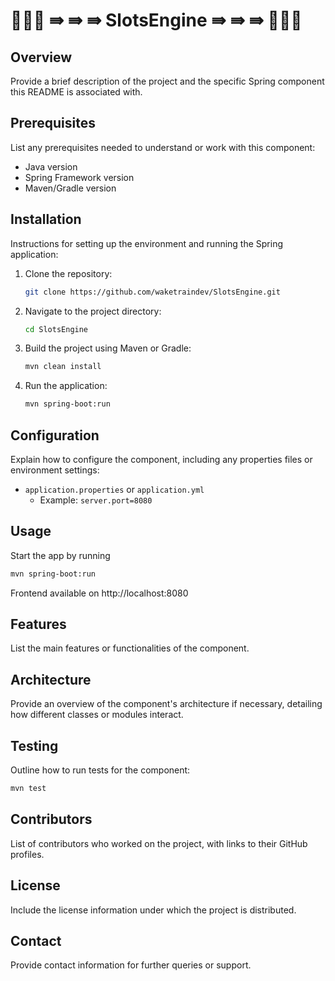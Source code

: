 # 🏴🏴🏴 ⇛ ⇛ ⇛ SlotsEngine ⇛ ⇛ ⇛ 🏴🏴🏴

## Overview

Provide a brief description of the project and the specific Spring component this README is associated with.

## Prerequisites

List any prerequisites needed to understand or work with this component:

- Java version
- Spring Framework version
- Maven/Gradle version

## Installation

Instructions for setting up the environment and running the Spring application:

1. Clone the repository:
   ```bash
   git clone https://github.com/waketraindev/SlotsEngine.git
   ```
2. Navigate to the project directory:
   ```bash
   cd SlotsEngine
   ```
3. Build the project using Maven or Gradle:
   ```bash
   mvn clean install
   ```
4. Run the application:
   ```bash
   mvn spring-boot:run
   ```

## Configuration

Explain how to configure the component, including any properties files or environment settings:

- `application.properties` or `application.yml`
    - Example: `server.port=8080`

## Usage

Start the app by running

   ```bash
   mvn spring-boot:run
   ```

Frontend available on http://localhost:8080

## Features

List the main features or functionalities of the component.

## Architecture

Provide an overview of the component's architecture if necessary, detailing how different classes or modules interact.

## Testing

Outline how to run tests for the component:

```bash
mvn test
```

## Contributors

List of contributors who worked on the project, with links to their GitHub profiles.

## License

Include the license information under which the project is distributed.

## Contact

Provide contact information for further queries or support.